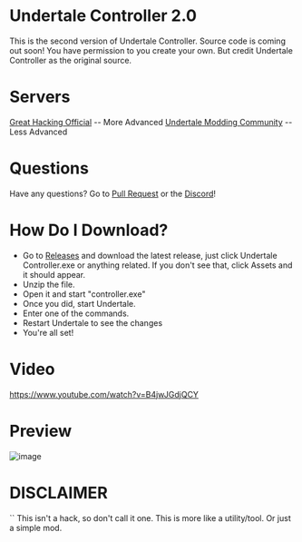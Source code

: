 # Undertale Controller 2.0
This is the second version of Undertale Controller. Source code is coming out soon! You have permission to you create your own. But credit Undertale Controller as the original source.

# Servers
[Great Hacking Official](https://discord.gg/Bau2gtYEKm) -- More Advanced
[Undertale Modding Community](https://discord.gg/u6YAkNxq6P) -- Less Advanced

# Questions
Have any questions? Go to [Pull Request](https://github.com/Great-Hacking/Undertale-Controller-2.0/pulls) or the [Discord](https://discord.gg/KcYsGEwE)!

# How Do I Download?

- Go to [Releases](https://github.com/Great-Hacking/Undertale-Controller-2.0/releases) and download the latest release, just click Undertale Controller.exe or anything related. If you don't see that, click Assets and it should appear.
- Unzip the file.
- Open it and start "controller.exe"
- Once you did, start Undertale.
- Enter one of the commands.
- Restart Undertale to see the changes
- You're all set!

# Video
https://www.youtube.com/watch?v=B4jwJGdjQCY


# Preview
![image](https://user-images.githubusercontent.com/64395933/111560998-1abfe980-876a-11eb-9958-201fcac69134.png)

# DISCLAIMER
``
This isn't a hack, so don't call it one. This is more like a utility/tool. Or just a simple mod.
